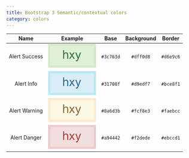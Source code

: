```yaml
---
title: Bootstrap 3 Semantic/contextual colors
category: colors
---
```


Name | Example | Base | Background | Border
:-:  | :-:     | :-:  | :-:        | :-:
Alert Success | ![](assets/bootstrap-3-alert-success.svg) | `#3c763d` | `#dff0d8` | `#d6e9c6`
Alert Info | ![](assets/bootstrap-3-alert-info.svg) | `#31708f` | `#d9edf7` | `#bce8f1`
Alert Warning | ![](assets/bootstrap-3-alert-warning.svg) | `#8a6d3b` | `#fcf8e3` | `#faebcc`
Alert Danger | ![](assets/bootstrap-3-alert-danger.svg) | `#a94442` | `#f2dede` | `#ebccd1`
